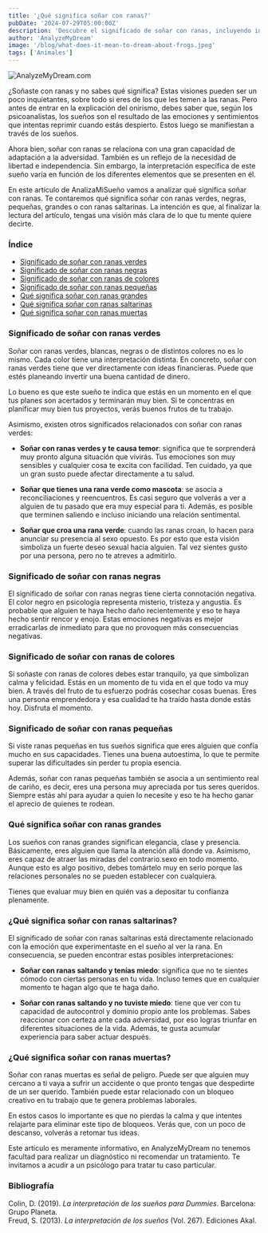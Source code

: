 ```yaml
---
title: '¿Qué significa soñar con ranas?'
pubDate: '2024-07-29T05:00:00Z'
description: 'Descubre el significado de soñar con ranas, incluyendo interpretaciones de ranas verdes, negras, pequeñas, grandes y saltarinas.'
author: 'AnalyzeMyDream'
image: '/blog/what-does-it-mean-to-dream-about-frogs.jpeg'
tags: ['Animales']
---
```


![AnalyzeMyDream.com](/blog/what-does-it-mean-to-dream-about-frogs.jpeg)

¿Soñaste con ranas y no sabes qué significa? Estas visiones pueden ser un poco inquietantes, sobre todo si eres de los que les temen a las ranas. Pero antes de entrar en la explicación del onirismo, debes saber que, según los psicoanalistas, los sueños son el resultado de las emociones y sentimientos que intentas reprimir cuando estás despierto. Estos luego se manifiestan a través de los sueños.

Ahora bien, soñar con ranas se relaciona con una gran capacidad de adaptación a la adversidad. También es un reflejo de la necesidad de libertad e independencia. Sin embargo, la interpretación específica de este sueño varía en función de los diferentes elementos que se presenten en él.

En este artículo de AnalizaMiSueño vamos a analizar qué significa soñar con ranas. Te contaremos qué significa soñar con ranas verdes, negras, pequeñas, grandes o con ranas saltarinas. La intención es que, al finalizar la lectura del artículo, tengas una visión más clara de lo que tu mente quiere decirte.

### Índice

- [Significado de soñar con ranas verdes](#significado-de-soñar-con-ranas-verdes)
- [Significado de soñar con ranas negras](#significado-de-soñar-con-ranas-negras)
- [Significado de soñar con ranas de colores](#significado-de-soñar-con-ranas-de-colores)
- [Significado de soñar con ranas pequeñas](#significado-de-soñar-con-ranas-pequeñas)
- [Qué significa soñar con ranas grandes](#qué-significa-soñar-con-ranas-grandes)
- [Qué significa soñar con ranas saltarinas](#qué-significa-soñar-con-ranas-saltarinas)
- [Qué significa soñar con ranas muertas](#qué-significa-soñar-con-ranas-muertas)


### Significado de soñar con ranas verdes

Soñar con ranas verdes, blancas, negras o de distintos colores no es lo mismo. Cada color tiene una interpretación distinta. En concreto, soñar con ranas verdes tiene que ver directamente con ideas financieras. Puede que estés planeando invertir una buena cantidad de dinero.

Lo bueno es que este sueño te indica que estás en un momento en el que tus planes son acertados y terminarán muy bien. Si te concentras en planificar muy bien tus proyectos, verás buenos frutos de tu trabajo.

Asimismo, existen otros significados relacionados con soñar con ranas verdes:

- **Soñar con ranas verdes y te causa temor**: significa que te sorprenderá muy pronto alguna situación que vivirás. Tus emociones son muy sensibles y cualquier cosa te excita con facilidad. Ten cuidado, ya que un gran susto puede afectar directamente a tu salud.

- **Soñar que tienes una rana verde como mascota**: se asocia a reconciliaciones y reencuentros. Es casi seguro que volverás a ver a alguien de tu pasado que era muy especial para ti. Además, es posible que terminen saliendo e incluso iniciando una relación sentimental.

- **Soñar que croa una rana verde**: cuando las ranas croan, lo hacen para anunciar su presencia al sexo opuesto. Es por esto que esta visión simboliza un fuerte deseo sexual hacia alguien. Tal vez sientes gusto por una persona, pero no te atreves a admitirlo.

### Significado de soñar con ranas negras

El significado de soñar con ranas negras tiene cierta connotación negativa. El color negro en psicología representa misterio, tristeza y angustia. Es probable que alguien te haya hecho daño recientemente y eso te haya hecho sentir rencor y enojo. Estas emociones negativas es mejor erradicarlas de inmediato para que no provoquen más consecuencias negativas.

### Significado de soñar con ranas de colores

Si soñaste con ranas de colores debes estar tranquilo, ya que simbolizan calma y felicidad. Estás en un momento de tu vida en el que todo va muy bien. A través del fruto de tu esfuerzo podrás cosechar cosas buenas. Eres una persona emprendedora y esa cualidad te ha traído hasta donde estás hoy. Disfruta el momento.

### Significado de soñar con ranas pequeñas

Si viste ranas pequeñas en tus sueños significa que eres alguien que confía mucho en sus capacidades. Tienes una buena autoestima, lo que te permite superar las dificultades sin perder tu propia esencia.

Además, soñar con ranas pequeñas también se asocia a un sentimiento real de cariño, es decir, eres una persona muy apreciada por tus seres queridos. Siempre estás ahí para ayudar a quien lo necesite y eso te ha hecho ganar el aprecio de quienes te rodean.

### Qué significa soñar con ranas grandes

Los sueños con ranas grandes significan elegancia, clase y presencia. Básicamente, eres alguien que llama la atención allá donde va. Asimismo, eres capaz de atraer las miradas del contrario.sexo en todo momento. Aunque esto es algo positivo, debes tomártelo muy en serio porque las relaciones personales no se pueden establecer con cualquiera.

Tienes que evaluar muy bien en quién vas a depositar tu confianza plenamente.

### ¿Qué significa soñar con ranas saltarinas?

El significado de soñar con ranas saltarinas está directamente relacionado con la emoción que experimentaste en el sueño al ver la rana. En consecuencia, se pueden encontrar estas posibles interpretaciones:

- **Soñar con ranas saltando y tenías miedo**: significa que no te sientes cómodo con ciertas personas en tu vida. Incluso temes que en cualquier momento te hagan algo que te haga daño.

- **Soñar con ranas saltando y no tuviste miedo**: tiene que ver con tu capacidad de autocontrol y dominio propio ante los problemas. Sabes reaccionar con certeza ante cada adversidad, por eso logras triunfar en diferentes situaciones de la vida. Además, te gusta acumular experiencia para saber actuar después.

### ¿Qué significa soñar con ranas muertas?

Soñar con ranas muertas es señal de peligro. Puede ser que alguien muy cercano a ti vaya a sufrir un accidente o que pronto tengas que despedirte de un ser querido. También puede estar relacionado con un bloqueo creativo en tu trabajo que te genera problemas laborales.

En estos casos lo importante es que no pierdas la calma y que intentes relajarte para eliminar este tipo de bloqueos. Verás que, con un poco de descanso, volverás a retomar tus ideas.

Este artículo es meramente informativo, en AnalyzeMyDream no tenemos facultad para realizar un diagnóstico ni recomendar un tratamiento. Te invitamos a acudir a un psicólogo para tratar tu caso particular.


### Bibliografía

Colin, D. (2019). *La interpretación de los sueños para Dummies*. Barcelona: Grupo Planeta.  
Freud, S. (2013). *La interpretación de los sueños* (Vol. 267). Ediciones Akal.